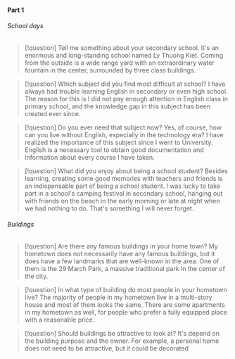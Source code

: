 #### Part 1
###### School days
>[!question] Tell me something about your secondary school.
> It's an enormous and long-standing school named Ly Thuong Kiet. Coming from the outside is a wide range yard with an extraordinary water fountain in the center, surrounded by three class buildings.

>[!question] Which subject did you find most difficult at school?
>I have always had trouble learning English in secondary or even high school. The reason for this is I did not pay enough attention in English class in primary school, and the knowledge gap in this subject has been created ever since.

>[!question] Do you ever need that subject now?
>Yes, of course, how can you live without English, especially in the technology era? I have realized the importance of this subject since I went to University. English is a necessary tool to obtain good documentation and information about every course I have taken.

>[!question] What did you enjoy about being a school student?
> Besides learning, creating some good memories with teachers and friends is an indispensable part of being a school student. I was lucky to take part in a school's camping festival in secondary school, hanging out with friends on the beach in the early morning or late at night when we had nothing to do. That's something I will never forget.

###### Buildings
>[!question] Are there any famous buildings in your home town?
>My hometown does not necessarily have any famous buildings, but it does have a few landmarks that are well-known in the area. One of them is the 29 March Park, a massive traditional park in the center of the city. 

>[!question] In what type of building do most people in your hometown live?
> The majority of people in my hometown live in a multi-story house and most of them looks the same. There are some apartments in my hometown as well, for people who prefer a fully equipped place with a reasonable price.

>[!question] Should buildings be attractive to look at?
>It's depend on the building purpose and the owner. For example, a personal home does not need to be attractive, but it could be decorated 



